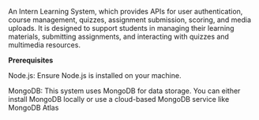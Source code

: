 An Intern Learning System, which provides APIs for user authentication, course management, quizzes, assignment submission, scoring, and media uploads. It is designed to support students in managing their learning materials, submitting assignments, and interacting with quizzes and multimedia resources.


**Prerequisites**

Node.js: Ensure Node.js is installed on your machine.

MongoDB: This system uses MongoDB for data storage. You can either install MongoDB locally or use a cloud-based MongoDB service like MongoDB Atlas
